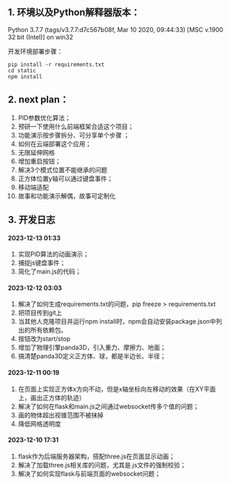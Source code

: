 ## 1. 环境以及Python解释器版本：
Python 3.7.7 (tags/v3.7.7:d7c567b08f, Mar 10 2020, 09:44:33) [MSC v.1900 32 bit (Intel)] on win32

开发环境部署步骤：
```
pip install -r requirements.txt
cd static
npm install
```
## 2. next plan：

1. PID参数优化算法； 
2. 预研一下使用什么前端框架合适这个项目； 
3. 功能演示按步骤拆分、可分享单个步骤 ； 
4. 如何在云端部署这个应用； 
5. 无限延伸网格 
6. 增加重启按钮； 
7. 解决3个模式位置不能继承的问题 
8. 正方体位置y轴可以通过键盘事件； 
9. 移动端适配 
10. 故事和功能演示解偶，故事可定制化

## 3. 开发日志

#### 2023-12-13 01:33
1. 实现PID算法的动画演示；
2. 捕捉js键盘事件；
3. 简化了main.js的代码；

#### 2023-12-12 03:03

1. 解决了如何生成requirements.txt的问题，pip freeze > requirements.txt
2. 把项目传到git上
3. 当其他人克隆项目并运行npm install时，npm会自动安装package.json中列出的所有依赖包。
4. 按钮改为start/stop
5. 增加了物理引擎panda3D，引入重力、摩擦力、地面；
6. 搞清楚panda3D定义正方体、球，都是半边长、半径；

#### 2023-12-11 00:19

1. 在页面上实现正方体x方向不动，但是x轴坐标向左移动的效果（在XY平面上，画出正方体的轨迹）
2. 解决了如何在flask和main.js之间通过websocket传多个值的问题；
3. 画的物体超出视锥范围不被抹掉
4. 降低网格透明度

#### 2023-12-10 17:31

1. flask作为后端服务器架构，搭配three.js在页面显示动画；
2. 解决了加载three.js相关库的问题，尤其是.js文件的强制校验；
3. 解决了如何实现flask与前端页面的websocket问题；
